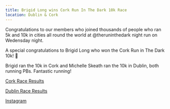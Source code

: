 ```yaml
---
title: Brigid Long wins Cork Run In The Dark 10k Race
location: Dublin & Cork
---
```


Congratulations to our members who joined thousands of people who ran 5k and 10k in cities all round the world at @theruninthedark night run on Wedensday night.

A special congratulations to Brigid Long who won the Cork Run in The Dark 10k! 🥇

Brigid ran the 10k in Cork and Michelle Skeath ran the 10k in Dublin, both running PBs. Fantastic running!

<a href="https://www.sportsplits.com/races/run-in-the-dark-cork-2023-2023/" target="_blank" rel="noopener noreferrer">Cork Race Results</a>

<a href="https://www.sportsplits.com/races/run-in-the-dark-dublin-2023/" target="_blank" rel="noopener noreferrer">Dublin Race Results</a>

<a href="https://www.instagram.com/p/CzwaiuhLnzU/" target="_blank" rel="noopener noreferrer">Instagram</a>


